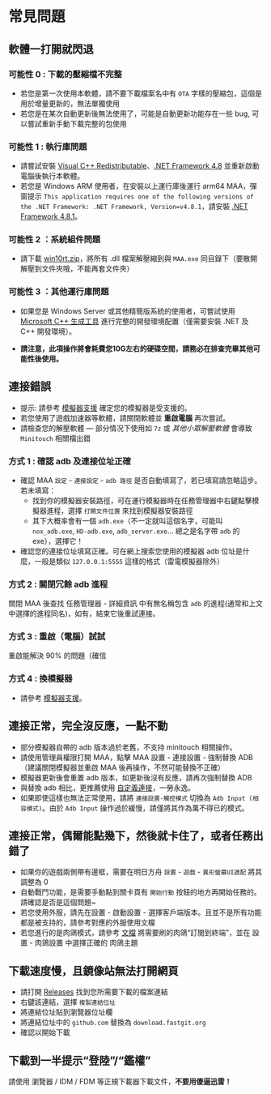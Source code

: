 # 常見問題

## 軟體一打開就閃退

### 可能性 0 : 下載的壓縮檔不完整

- 若您是第一次使用本軟體，請不要下載檔案名中有 `OTA` 字樣的壓縮包，這個是用於增量更新的，無法單獨使用
- 若您是在某次自動更新後無法使用了，可能是自動更新功能存在一些 bug, 可以嘗試重新手動下載完整的包使用

### 可能性 1 : 執行庫問題

- 請嘗試安裝 [Visual C++ Redistributable](https://docs.microsoft.com/zh-CN/cpp/windows/latest-supported-vc-redist?view=msvc-160#visual-studio-2015-2017-2019-and-2022)、[.NET Framework 4.8](https://dotnet.microsoft.com/download/dotnet-framework/net48) 並重新啟動電腦後執行本軟體。
- 若您是 Windows ARM 使用者，在安裝以上運行庫後運行 arm64 MAA，彈窗提示 `This application requires one of the following versions of the .NET Framework: .NET Framework, Version=v4.8.1`，請安裝 [.NET Framework 4.8.1](https://dotnet.microsoft.com/zh-cn/download/dotnet-framework/net481)。

### 可能性 2 ：系統組件問題

- 請下載 [win10rt.zip](https://ota.maa.plus/MaaAssistantArknights/api/binaries/win10rt.zip)，將所有 .dll 檔案解壓縮到與 `MAA.exe` 同目錄下（要散開解壓到文件夾哦，不能再套文件夾）

### 可能性 3 ：其他運行庫問題

- 如果您是 Windows Server 或其他精簡版系統的使用者，可嘗試使用 [Microsoft C++ 生成工具](https://visualstudio.microsoft.com/zh-hans/visual-cpp-build-tools/) 進行完整的開發環境配置（僅需要安裝 .NET 及 C++ 開發環境）。

- **請注意，此項操作將會耗費您10G左右的硬碟空間，請務必在排查完畢其他可能性後使用。**

## 連接錯誤

- 提示: 請參考 [模擬器支援](1.3-模擬器支援.md) 確定您的模擬器是受支援的。
- 若您使用了遊戲加速器等軟體，請關閉軟體並 **重啟電腦** 再次嘗試。
- 請檢查您的解壓軟體 — 部分情况下使用如 `7z` 或 _其他小眾解壓軟體_ 會導致 `Minitouch` 相關檔出錯

### 方式 1 : 確認 adb 及連接位址正確

- 確認 MAA `設定` - `連接設定` - `adb 路徑` 是否自動填寫了，若已填寫請忽略這步。若未填寫：
  - 找到你的模擬器安裝路徑，可在運行模擬器時在任務管理器中右鍵點擊模擬器進程，選擇 `打開文件位置` 來找到模擬器安裝路徑
  - 其下大概率會有一個 `adb.exe`（不一定就叫這個名字，可能叫 `nox_adb.exe`, `HD-adb.exe`, `adb_server.exe`... 總之是名字帶 `adb` 的 exe），選擇它！
- 確認您的連接位址填寫正確。可在網上搜索您使用的模擬器 adb 位址是什麼，一般是類似 `127.0.0.1:5555` 這樣的格式（雷電模擬器除外）

### 方式 2 : 關閉冗餘 adb 進程

關閉 MAA 後查找 任務管理器 - 詳細資訊 中有無名稱包含 `adb` 的進程(通常和上文中選擇的進程同名)，如有，結束它後重試連接。

### 方式 3 : 重啟（電腦）試試

重啟能解決 90% 的問題（確信

### 方式 4 : 換模擬器

- 請參考 [模擬器支援](1.3-模擬器支援.md)。

## 連接正常，完全沒反應，一點不動

- 部分模擬器自帶的 adb 版本過於老舊，不支持 minitouch 相關操作。
- 請使用管理員權限打開 MAA，點擊 MAA 設置 - 連接設置 - 強制替換 ADB （建議關閉模擬器並重啟 MAA 後再操作，不然可能替換不正確）
- 模擬器更新後會重置 adb 版本，如更新後沒有反應，請再次強制替換 ADB
- 與替換 adb 相比，更推薦使用 [自定義連接](1.1-詳細介紹.md#自定義連接)，一勞永逸。
- 如果即使這樣也無法正常使用，請將 `連接設置-觸控模式` 切換為 `Adb Input (相容模式)`。由於 `Adb Input` 操作過於緩慢，請僅將其作為萬不得已的模式。

## 連接正常，偶爾能點幾下，然後就卡住了，或者任務出錯了

- 如果你的遊戲兩側帶有邊框，需要在明日方舟 `設置` - `遊戲` - `異形螢幕UI適配` 將其調整為 0
- 自動戰鬥功能，是需要手動點到關卡頁有 `開始行動` 按鈕的地方再開始任務的。請確認是否是這個問題~
- 若您使用外服，請先在設置 - 啟動設置 - 選擇客戶端版本。且並不是所有功能都是被支持的，請參考對應的外服使用文檔
- 若您進行的是肉鴿模式，請參考 [文檔](1.1-詳細介紹.md#一鍵長草自動肉鴿) 將需要刷的肉鴿“訂閱到終端”，並在 設置 - 肉鴿設置 中選擇正確的 肉鴿主題

## 下載速度慢，且鏡像站無法打開網頁

- 請打開 [Releases](https://github.com/MaaAssistantArknights/MaaAssistantArknights/releases) 找到您所需要下載的檔案連結
- 右鍵該連結，選擇 `複製連結位址`
- 將連結位址貼到瀏覽器位址欄
- 將連結位址中的 `github.com` 替換為 `download.fastgit.org`
- 確認以開始下載

## 下載到一半提示“登陸”/“鑑權”

請使用 瀏覽器 / IDM / FDM 等正規下載器下載文件，**不要用傻逼迅雷！**
